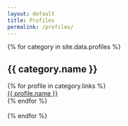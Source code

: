 ```yaml
---
layout: default
title: Profiles
permalink: /profiles/
---
```


<div class="container" style="margin-top: 1em">
  {% for category in site.data.profiles %}
  <h2>{{ category.name }}</h2>
  <div
    class="row row-cols-1 row-cols-sm-2 row-cols-md-3 row-cols-lg-4 row-cols-xl-6 g-4"
  >
    {% for profile in category.links %}
    <div class="col">
      <div class="card text-center border border-2" style="border-radius: 22px">
        <div class="card-body">
          <span
            class="{{ profile.icon }}"
            style="color: {{ profile.color }}"
          ></span>
          <span class="text-end">
            <a
              href="{{ profile.url }}{{ profile.username }}"
              class="card-text mb-0 flex-grow-1 d-flex align-items-center justify-content-center stretched-link link-dark link-offset-3-hover link-underline-opacity-0 link-underline-opacity-75-hover"
              target="_blank"
              >{{ profile.name }}</a
            ></span
          >
        </div>
      </div>
    </div>
    {% endfor %}
  </div>
  <br />
  {% endfor %}
</div>

